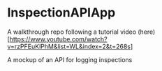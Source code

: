 # InspectionAPIApp

A walkthrough repo following a tutorial video (here)[https://www.youtube.com/watch?v=rzPFEuKlPhM&list=WL&index=2&t=268s]

A mockup of an API for logging inspections